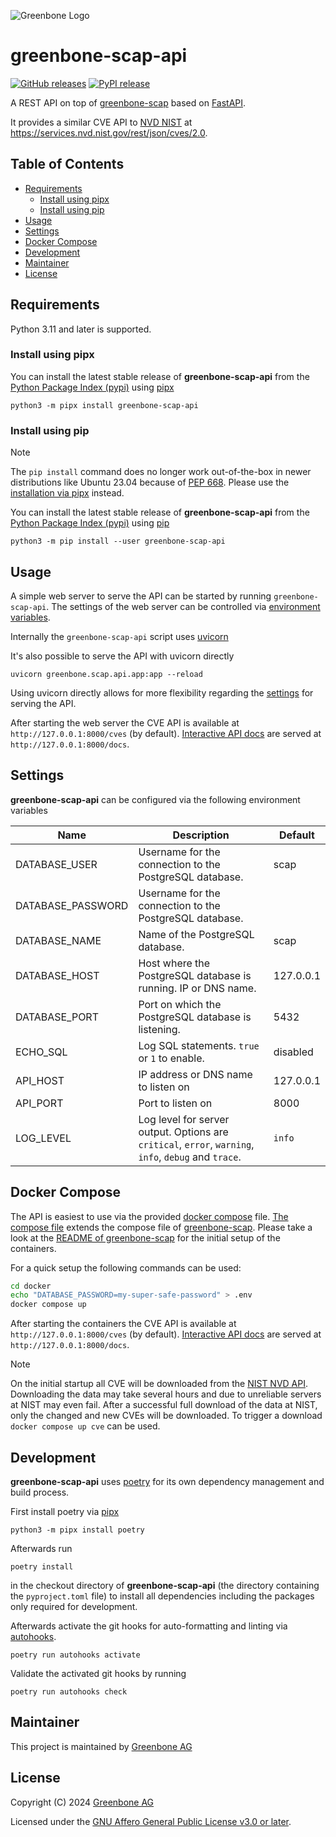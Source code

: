 ![Greenbone Logo](https://www.greenbone.net/wp-content/uploads/gb_new-logo_horizontal_rgb_small.png)

# greenbone-scap-api <!-- omit in toc -->

[![GitHub releases](https://img.shields.io/github/release/greenbone/greenbone-scap-api.svg)](https://github.com/greenbone/greenbone-scap-api/releases)
[![PyPI release](https://img.shields.io/pypi/v/greenbone-scap-api.svg)](https://pypi.org/project/greenbone-scap-api/)

A REST API on top of [greenbone-scap](https://github.com/greenbone/greenbone-scap)
based on [FastAPI](https://fastapi.tiangolo.com/).

It provides a similar CVE API to [NVD NIST](https://nvd.nist.gov/developers/vulnerabilities)
at https://services.nvd.nist.gov/rest/json/cves/2.0.

## Table of Contents <!-- omit in toc -->

- [Requirements](#requirements)
  - [Install using pipx](#install-using-pipx)
  - [Install using pip](#install-using-pip)
- [Usage](#usage)
- [Settings](#settings)
- [Docker Compose](#docker-compose)
- [Development](#development)
- [Maintainer](#maintainer)
- [License](#license)

## Requirements

Python 3.11 and later is supported.

### Install using pipx

You can install the latest stable release of **greenbone-scap-api** from the
[Python Package Index (pypi)][pypi] using [pipx]

    python3 -m pipx install greenbone-scap-api

### Install using pip

> [!NOTE]
> The `pip install` command does no longer work out-of-the-box in newer
> distributions like Ubuntu 23.04 because of [PEP 668](https://peps.python.org/pep-0668).
> Please use the [installation via pipx](#install-using-pipx) instead.

You can install the latest stable release of **greenbone-scap-api** from the
[Python Package Index (pypi)][pypi] using [pip]

    python3 -m pip install --user greenbone-scap-api

## Usage

A simple web server to serve the API can be started by running
`greenbone-scap-api`. The settings of the web server can be controlled via
[environment variables](#settings).

Internally the `greenbone-scap-api` script uses [uvicorn](https://www.uvicorn.org/)

It's also possible to serve the API with uvicorn directly

```
uvicorn greenbone.scap.api.app:app --reload
```

Using uvicorn directly allows for more flexibility regarding the [settings](https://www.uvicorn.org/settings/)
for serving the API.

After starting the web server the CVE API is available at `http://127.0.0.1:8000/cves`
(by default). [Interactive API docs](https://github.com/swagger-api/swagger-ui)
are served at `http://127.0.0.1:8000/docs`.

## Settings

**greenbone-scap-api** can be configured via the following environment variables

| Name              | Description                                                                                           | Default   |
| ----------------- | ----------------------------------------------------------------------------------------------------- | --------- |
| DATABASE_USER     | Username for the connection to the PostgreSQL database.                                               | scap      |
| DATABASE_PASSWORD | Username for the connection to the PostgreSQL database.                                               |           |
| DATABASE_NAME     | Name of the PostgreSQL database.                                                                      | scap      |
| DATABASE_HOST     | Host where the PostgreSQL database is running. IP or DNS name.                                        | 127.0.0.1 |
| DATABASE_PORT     | Port on which the PostgreSQL database is listening.                                                   | 5432      |
| ECHO_SQL          | Log SQL statements. `true` or `1` to enable.                                                          | disabled  |
| API_HOST          | IP address or DNS name to listen on                                                                   | 127.0.0.1 |
| API_PORT          | Port to listen on                                                                                     | 8000      |
| LOG_LEVEL         | Log level for server output. Options are `critical`, `error`, `warning`, `info`, `debug` and `trace`. | `info`    |

## Docker Compose

The API is easiest to use via the provided [docker compose](https://docs.docker.com/compose/)
file. [The compose file](./docker/compose.yml) extends the compose file of
[greenbone-scap](https://github.com/greenbone/greenbone-scap/blob/main/docker/compose.yml).
Please take a look at the [README of greenbone-scap](https://github.com/greenbone/greenbone-scap?tab=readme-ov-file#docker-compose)
for the initial setup of the containers.

For a quick setup the following commands can be used:

```sh
cd docker
echo "DATABASE_PASSWORD=my-super-safe-password" > .env
docker compose up
```

After starting the containers the CVE API is available at `http://127.0.0.1:8000/cves`
(by default). [Interactive API docs](https://github.com/swagger-api/swagger-ui)
are served at `http://127.0.0.1:8000/docs`.

> [!NOTE]
> On the initial startup all CVE will be downloaded from the [NIST NVD API](https://services.nvd.nist.gov/rest/json/cves/2.0).
> Downloading the data may take several hours and due to unreliable servers at
> NIST may even fail. After a successful full download of the data at NIST, only
> the changed and new CVEs will be downloaded. To trigger a download
> `docker compose up cve` can be used.

## Development

**greenbone-scap-api** uses [poetry] for its own dependency management and build
process.

First install poetry via [pipx]

    python3 -m pipx install poetry

Afterwards run

    poetry install

in the checkout directory of **greenbone-scap-api** (the directory containing the
`pyproject.toml` file) to install all dependencies including the packages only
required for development.

Afterwards activate the git hooks for auto-formatting and linting via
[autohooks].

    poetry run autohooks activate

Validate the activated git hooks by running

    poetry run autohooks check

## Maintainer

This project is maintained by [Greenbone AG][Greenbone]

## License

Copyright (C) 2024 [Greenbone AG][Greenbone]

Licensed under the [GNU Affero General Public License v3.0 or later](LICENSE).

[Greenbone]: https://www.greenbone.net/
[poetry]: https://python-poetry.org/
[pip]: https://pip.pypa.io/
[pipx]: https://pypa.github.io/pipx/
[autohooks]: https://github.com/greenbone/autohooks
[pypi]: https://pypi.org
